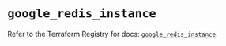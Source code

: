 # `google_redis_instance`

Refer to the Terraform Registry for docs: [`google_redis_instance`](https://registry.terraform.io/providers/hashicorp/google-beta/6.49.1/docs/resources/google_redis_instance).
